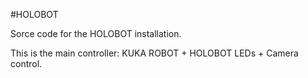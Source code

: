 #HOLOBOT

Sorce code for the HOLOBOT installation.

This is the main controller: KUKA ROBOT + HOLOBOT LEDs + Camera control.

